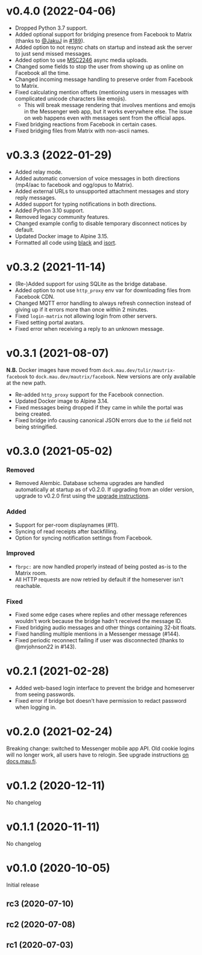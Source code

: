 # v0.4.0 (2022-04-06)

* Dropped Python 3.7 support.
* Added optional support for bridging presence from Facebook to Matrix
  (thanks to [@JakuJ] in [#189]).
* Added option to not resync chats on startup and instead ask the server to
  just send missed messages.
* Added option to use [MSC2246] async media uploads.
* Changed some fields to stop the user from showing up as online on Facebook
  all the time.
* Changed incoming message handling to preserve order from Facebook to Matrix.
* Fixed calculating mention offsets (mentioning users in messages with
  complicated unicode characters like emojis).
  * This will break message rendering that involves mentions and emojis in the
    Messenger web app, but it works everywhere else. The issue on web happens
    even with messages sent from the official apps.
* Fixed bridging reactions from Facebook in certain cases.
* Fixed bridging files from Matrix with non-ascii names.

[@JakuJ]: https://github.com/JakuJ
[#189]: https://github.com/mautrix/facebook/pull/189
[MSC2246]: https://github.com/matrix-org/matrix-spec-proposals/pull/2246

# v0.3.3 (2022-01-29)

* Added relay mode.
* Added automatic conversion of voice messages in both directions (mp4/aac to facebook and ogg/opus to Matrix).
* Added external URLs to unsupported attachment messages and story reply messages.
* Added support for typing notifications in both directions.
* Added Python 3.10 support.
* Removed legacy community features.
* Changed example config to disable temporary disconnect notices by default.
* Updated Docker image to Alpine 3.15.
* Formatted all code using [black](https://github.com/psf/black) and [isort](https://github.com/PyCQA/isort). 

# v0.3.2 (2021-11-14)

* (Re-)Added support for using SQLite as the bridge database.
* Added option to not use `http_proxy` env var for downloading files from Facebook CDN.
* Changed MQTT error handling to always refresh connection instead of giving up
  if it errors more than once within 2 minutes.
* Fixed `login-matrix` not allowing login from other servers.
* Fixed setting portal avatars.
* Fixed error when receiving a reply to an unknown message.

# v0.3.1 (2021-08-07)

**N.B.** Docker images have moved from `dock.mau.dev/tulir/mautrix-facebook` to
`dock.mau.dev/mautrix/facebook`. New versions are only available at the new path.

* Re-added `http_proxy` support for the Facebook connection.
* Updated Docker image to Alpine 3.14.
* Fixed messages being dropped if they came in while the portal was being created.
* Fixed bridge info causing canonical JSON errors due to the `id` field not
  being stringified.

# v0.3.0 (2021-05-02)

### Removed
* Removed Alembic. Database schema upgrades are handled automatically at
  startup as of v0.2.0. If upgrading from an older version, upgrade to v0.2.0
  first using the [upgrade instructions](https://docs.mau.fi/bridges/python/facebook/upgrading-to-v0.2.0.html).

### Added
* Support for per-room displaynames (#11).
* Syncing of read receipts after backfilling.
* Option for syncing notification settings from Facebook.

### Improved
* `fbrpc:` are now handled properly instead of being posted as-is to the Matrix room.
* All HTTP requests are now retried by default if the homeserver isn't reachable.

### Fixed
* Fixed some edge cases where replies and other message references wouldn't work because the bridge hadn't received the message ID.
* Fixed bridging audio messages and other things containing 32-bit floats.
* Fixed handling multiple mentions in a Messenger message (#144).
* Fixed periodic reconnect failing if user was disconnected (thanks to @mrjohnson22 in #143).

# v0.2.1 (2021-02-28)

* Added web-based login interface to prevent the bridge and homeserver from seeing passwords.
* Fixed error if bridge bot doesn't have permission to redact password when logging in.

# v0.2.0 (2021-02-24)

Breaking change: switched to Messenger mobile app API. Old cookie logins will
no longer work, all users have to relogin. See upgrade instructions
[on docs.mau.fi](https://docs.mau.fi/bridges/python/facebook/upgrading-to-v0.2.0.html).

# v0.1.2 (2020-12-11)

No changelog

# v0.1.1 (2020-11-11)

No changelog

# v0.1.0 (2020-10-05)

Initial release

## rc3 (2020-07-10)

## rc2 (2020-07-08)

## rc1 (2020-07-03)
